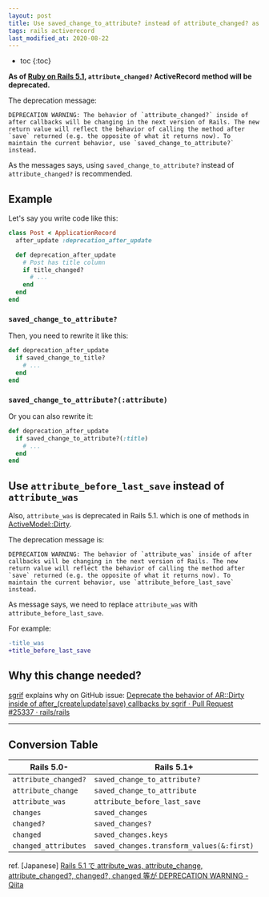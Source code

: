 ```yaml
---
layout: post
title: Use saved_change_to_attribute? instead of attribute_changed? as of Rails 5.1
tags: rails activerecord
last_modified_at: 2020-08-22
---
```


- toc
{:toc}

**As of [Ruby on Rails 5.1](http://edgeguides.rubyonrails.org/5_1_release_notes.html), `attribute_changed?` ActiveRecord method will be deprecated.**

The deprecation message:

```
DEPRECATION WARNING: The behavior of `attribute_changed?` inside of after callbacks will be changing in the next version of Rails. The new return value will reflect the behavior of calling the method after `save` returned (e.g. the opposite of what it returns now). To maintain the current behavior, use `saved_change_to_attribute?` instead.
```

As the messages says, using `saved_change_to_attribute?` instead of `attribute_changed?` is recommended.

## Example

Let's say you write code like this:

```rb
class Post < ApplicationRecord
  after_update :deprecation_after_update

  def deprecation_after_update
    # Post has title column
    if title_changed?
      # ...
    end
  end
end
```

### `saved_change_to_attribute?`

Then, you need to rewrite it like this:

```rb
def deprecation_after_update
  if saved_change_to_title?
    # ...
  end
end
```

### `saved_change_to_attribute?(:attribute)`

Or you can also rewrite it:

```rb
def deprecation_after_update
  if saved_change_to_attribute?(:title)
    # ...
  end
end
```

## Use `attribute_before_last_save` instead of `attribute_was`

Also, `attribute_was` is deprecated in Rails 5.1. which is one of methods in [ActiveModel::Dirty](http://api.rubyonrails.org/classes/ActiveModel/Dirty.html).

The deprecation message is:

```
DEPRECATION WARNING: The behavior of `attribute_was` inside of after callbacks will be changing in the next version of Rails. The new return value will reflect the behavior of calling the method after `save` returned (e.g. the opposite of what it returns now). To maintain the current behavior, use `attribute_before_last_save` instead.
```

As message says, we need to replace `attribute_was` with `attribute_before_last_save`.

For example:

```diff
-title_was
+title_before_last_save
```

## Why this change needed?

[sgrif](https://github.com/sgrif) explains why on GitHub issue: [Deprecate the behavior of AR::Dirty inside of after_(create\|update\|save) callbacks by sgrif · Pull Request #25337 · rails/rails](https://github.com/rails/rails/pull/25337)

----

## Conversion Table

| Rails 5.0- | Rails 5.1+ |
|-------|-------|
| `attribute_changed?` | `saved_change_to_attribute?` |
| `attribute_change` | `saved_change_to_attribute` |
| `attribute_was` | `attribute_before_last_save` |
| `changes` | `saved_changes` |
| `changed?` | `saved_changes?` |
| `changed` | `saved_changes.keys` |
| `changed_attributes` | `saved_changes.transform_values(&:first)` |

ref. [Japanese] [Rails 5.1 で attribute_was, attribute_change, attribute_changed?, changed?, changed 等が DEPRECATION WARNING - Qiita](https://qiita.com/htz/items/56798d53ec5988733fc6#%E5%A4%89%E6%8F%9B%E8%A1%A8)
